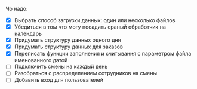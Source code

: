 Чо надо:

- [x] Выбрать способ загрузки данных: один или несколько файлов
- [x] Убедиться в том что могу посадить сраный обработчик на календарь
- [x] Придумать структуру данных одного дня
- [x] Придумать структуру данных для заказов
- [x] Переписать функции заполнения и считывания с параметром файла именованного датой
- [ ] Подключить смены на каждый день
- [ ] Разобраться с распределением сотрудников на смены
- [ ] Добавить вход для пользователей